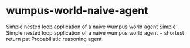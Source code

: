 # wumpus-world-naive-agent

Simple nested loop application of a naive wumpus world agent
Simple Simple nested loop application of a naive wumpus world agent + shortest return pat
Probabilistic reasoning agent
